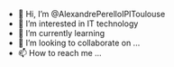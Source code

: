 - 👋 Hi, I’m @AlexandrePerelloIPIToulouse
- 👀 I’m interested in IT technology
- 🌱 I’m currently learning 
- 💞️ I’m looking to collaborate on ...
- 📫 How to reach me ...

<!---
AlexandrePerelloIPIToulouse/AlexandrePerelloIPIToulouse is a ✨ special ✨ repository because its `README.md` (this file) appears on your GitHub profile.
You can click the Preview link to take a look at your changes.
--->
